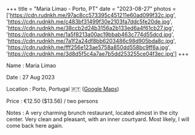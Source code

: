 +++
title = "Maria Limao - Porto, PT"
date = "2023-08-27"
photos = ['https://cdn.rudnkh.me/97ac8cc573395c451211e60ad099f32c.jpg', 'https://cdn.rudnkh.me/c483bf31499f30e2103fa7ddc5fe20de.jpg', 'https://cdn.rudnkh.me/38ccb2d24b3156a2b133ed6a4f61cb27.jpg', 'https://cdn.rudnkh.me/1a5f8213a00ac19bbab463c774d55dcd.jpg', 'https://cdn.rudnkh.me/7a1f2a24df8bb6203486c98d905bda8c.jpg', 'https://cdn.rudnkh.me/fff256e123ae5758a850dd558bc9ff6a.jpg', 'https://cdn.rudnkh.me/3d8d5f5c4a7ae7b5dd253255ce04f3ec.jpg']
+++

Name
: Maria Limao

Date
: 27 Aug 2023

Location
: Porto, Portugal 🇵🇹 ([Google Maps](https://goo.gl/maps/a2X5BSUjscavgWKu6))

Price
: €12.50 ($13.56) / two persons

Notes
: A very charming brunch restaurant, located almost in the city center. Very clean and pleasant, with an inner courtyard. Most likely, I will come back here again.
